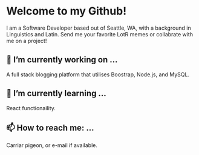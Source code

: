 # Welcome to my Github!
I am a Software Developer based out of Seattle, WA, with a background in Linguistics and Latin. Send me your favorite LotR memes or collabrate with me on a project!
## 🔭 I’m currently working on ...
A full stack blogging platform that utilises Boostrap, Node.js, and MySQL.
## 🌱 I’m currently learning ...
React functionaility.
## 📫 How to reach me: ...
Carriar pigeon, or e-mail if available.
<!--
**shadin-a/shadin-a** is a ✨ _special_ ✨ repository because its `README.md` (this file) appears on your GitHub profile.

Here are some ideas to get you started:

- 🔭 I’m currently working on ...
- 🌱 I’m currently learning ...
- 👯 I’m looking to collaborate on ...
- 🤔 I’m looking for help with ...
- 💬 Ask me about ...
- 📫 How to reach me: ...
- 😄 Pronouns: ...
- ⚡ Fun fact: ...
-->

